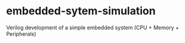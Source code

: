 # embedded-sytem-simulation
Verilog development of a simple embedded system (CPU + Memory + Peripherals)
